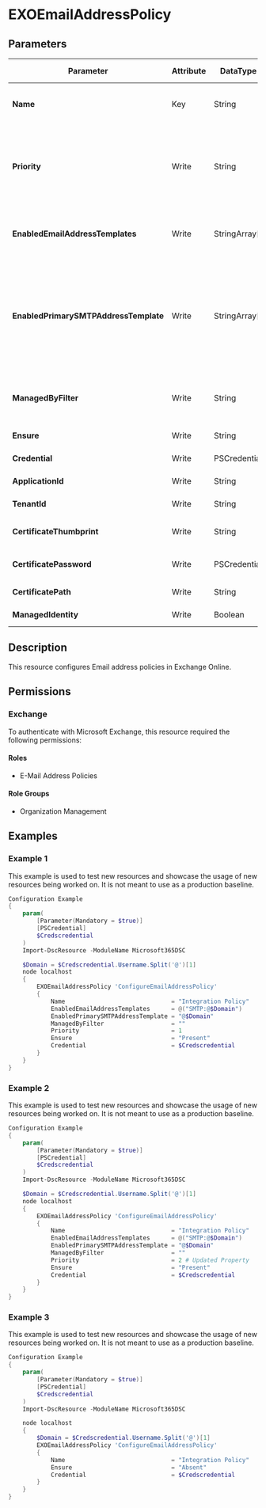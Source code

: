 ﻿# EXOEmailAddressPolicy

## Parameters

| Parameter | Attribute | DataType | Description | Allowed Values |
| --- | --- | --- | --- | --- |
| **Name** | Key | String | The Name parameter specifies the unique name of the email address policy. The maximum length is 64 characters. | |
| **Priority** | Write | String | The Priority parameter specifies the order that the email address policies are evaluated. By default, every time that you add a new email address policy, the policy is assigned a priority of N+1, where N is the number of email address policies that you've created. | |
| **EnabledEmailAddressTemplates** | Write | StringArray[] | The EnabledEmailAddressTemplates parameter specifies the rules in the email address policy that are used to generate email addresses for recipients. | |
| **EnabledPrimarySMTPAddressTemplate** | Write | StringArray[] | The EnabledPrimarySMTPAddressTemplate parameter specifies the specifies the rule in the email address policy that's used to generate the primary SMTP email addresses for recipients. You can use this parameter instead of the EnabledEmailAddressTemplates if the policy only applies the primary email address and no additional proxy addresses. | |
| **ManagedByFilter** | Write | String | The ManagedByFilter parameter specifies the email address policies to apply to Office 365 groups based on the properties of the users who create the Office 365 groups. | |
| **Ensure** | Write | String | Specify if the Email Address Policy should exist or not. | `Present`, `Absent` |
| **Credential** | Write | PSCredential | Credentials of the Exchange Global Admin | |
| **ApplicationId** | Write | String | Id of the Azure Active Directory application to authenticate with. | |
| **TenantId** | Write | String | Id of the Azure Active Directory tenant used for authentication. | |
| **CertificateThumbprint** | Write | String | Thumbprint of the Azure Active Directory application's authentication certificate to use for authentication. | |
| **CertificatePassword** | Write | PSCredential | Username can be made up to anything but password will be used for CertificatePassword | |
| **CertificatePath** | Write | String | Path to certificate used in service principal usually a PFX file. | |
| **ManagedIdentity** | Write | Boolean | Managed ID being used for authentication. | |

## Description

This resource configures Email address policies in Exchange Online.

## Permissions

### Exchange

To authenticate with Microsoft Exchange, this resource required the following permissions:

#### Roles

- E-Mail Address Policies

#### Role Groups

- Organization Management

## Examples

### Example 1

This example is used to test new resources and showcase the usage of new resources being worked on.
It is not meant to use as a production baseline.

```powershell
Configuration Example
{
    param(
        [Parameter(Mandatory = $true)]
        [PSCredential]
        $Credscredential
    )
    Import-DscResource -ModuleName Microsoft365DSC

    $Domain = $Credscredential.Username.Split('@')[1]
    node localhost
    {
        EXOEmailAddressPolicy 'ConfigureEmailAddressPolicy'
        {
            Name                              = "Integration Policy"
            EnabledEmailAddressTemplates      = @("SMTP:@$Domain")
            EnabledPrimarySMTPAddressTemplate = "@$Domain"
            ManagedByFilter                   = ""
            Priority                          = 1
            Ensure                            = "Present"
            Credential                        = $Credscredential
        }
    }
}
```

### Example 2

This example is used to test new resources and showcase the usage of new resources being worked on.
It is not meant to use as a production baseline.

```powershell
Configuration Example
{
    param(
        [Parameter(Mandatory = $true)]
        [PSCredential]
        $Credscredential
    )
    Import-DscResource -ModuleName Microsoft365DSC

    $Domain = $Credscredential.Username.Split('@')[1]
    node localhost
    {
        EXOEmailAddressPolicy 'ConfigureEmailAddressPolicy'
        {
            Name                              = "Integration Policy"
            EnabledEmailAddressTemplates      = @("SMTP:@$Domain")
            EnabledPrimarySMTPAddressTemplate = "@$Domain"
            ManagedByFilter                   = ""
            Priority                          = 2 # Updated Property
            Ensure                            = "Present"
            Credential                        = $Credscredential
        }
    }
}
```

### Example 3

This example is used to test new resources and showcase the usage of new resources being worked on.
It is not meant to use as a production baseline.

```powershell
Configuration Example
{
    param(
        [Parameter(Mandatory = $true)]
        [PSCredential]
        $Credscredential
    )
    Import-DscResource -ModuleName Microsoft365DSC

    node localhost
    {
        $Domain = $Credscredential.Username.Split('@')[1]
        EXOEmailAddressPolicy 'ConfigureEmailAddressPolicy'
        {
            Name                              = "Integration Policy"
            Ensure                            = "Absent"
            Credential                        = $Credscredential
        }
    }
}
```

